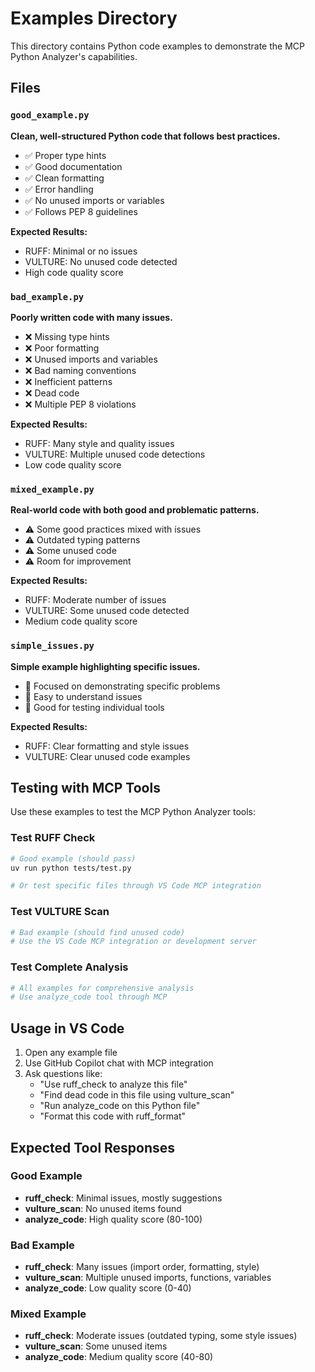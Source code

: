 # Examples Directory

This directory contains Python code examples to demonstrate the MCP Python Analyzer's capabilities.

## Files

### `good_example.py`

**Clean, well-structured Python code that follows best practices.**

- ✅ Proper type hints
- ✅ Good documentation
- ✅ Clean formatting
- ✅ Error handling
- ✅ No unused imports or variables
- ✅ Follows PEP 8 guidelines

**Expected Results:**

- RUFF: Minimal or no issues
- VULTURE: No unused code detected
- High code quality score

### `bad_example.py`

**Poorly written code with many issues.**

- ❌ Missing type hints
- ❌ Poor formatting
- ❌ Unused imports and variables
- ❌ Bad naming conventions
- ❌ Inefficient patterns
- ❌ Dead code
- ❌ Multiple PEP 8 violations

**Expected Results:**

- RUFF: Many style and quality issues
- VULTURE: Multiple unused code detections
- Low code quality score

### `mixed_example.py`

**Real-world code with both good and problematic patterns.**

- ⚠️ Some good practices mixed with issues
- ⚠️ Outdated typing patterns
- ⚠️ Some unused code
- ⚠️ Room for improvement

**Expected Results:**

- RUFF: Moderate number of issues
- VULTURE: Some unused code detected
- Medium code quality score

### `simple_issues.py`

**Simple example highlighting specific issues.**

- 🎯 Focused on demonstrating specific problems
- 🎯 Easy to understand issues
- 🎯 Good for testing individual tools

**Expected Results:**

- RUFF: Clear formatting and style issues
- VULTURE: Clear unused code examples

## Testing with MCP Tools

Use these examples to test the MCP Python Analyzer tools:

### Test RUFF Check

```bash
# Good example (should pass)
uv run python tests/test.py

# Or test specific files through VS Code MCP integration
```

### Test VULTURE Scan

```bash
# Bad example (should find unused code)
# Use the VS Code MCP integration or development server
```

### Test Complete Analysis

```bash
# All examples for comprehensive analysis
# Use analyze_code tool through MCP
```

## Usage in VS Code

1. Open any example file
2. Use GitHub Copilot chat with MCP integration
3. Ask questions like:
   - "Use ruff_check to analyze this file"
   - "Find dead code in this file using vulture_scan"
   - "Run analyze_code on this Python file"
   - "Format this code with ruff_format"

## Expected Tool Responses

### Good Example

- **ruff_check**: Minimal issues, mostly suggestions
- **vulture_scan**: No unused items found
- **analyze_code**: High quality score (80-100)

### Bad Example

- **ruff_check**: Many issues (import order, formatting, style)
- **vulture_scan**: Multiple unused imports, functions, variables
- **analyze_code**: Low quality score (0-40)

### Mixed Example

- **ruff_check**: Moderate issues (outdated typing, some style issues)
- **vulture_scan**: Some unused items
- **analyze_code**: Medium quality score (40-80)
